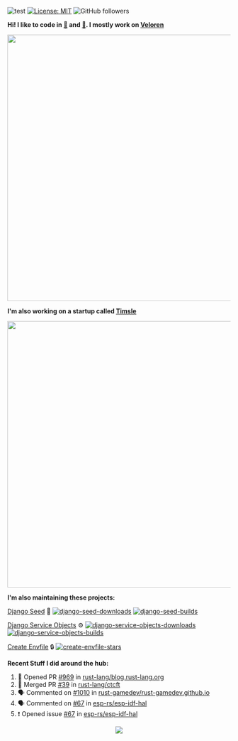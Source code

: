 ![test](https://hits.seeyoufarm.com/api/count/incr/badge.svg?url=https://github.com/AngelOnFira)
[![License: MIT](https://img.shields.io/badge/License-MIT-yellow.svg)](https://opensource.org/licenses/MIT)
![GitHub followers](https://img.shields.io/github/followers/angelonfira?style=social)

**Hi! I like to code in [:crab:](https://www.rust-lang.org/) and [:snake:](https://www.python.org/). I mostly work on [Veloren](https://veloren.net)**

<p align="center">
  <img width="600" src="https://media.discordapp.net/attachments/444005079410802699/730566298073038949/rsz_5f0656b6aa176.png">
</p>

**I'm also working on a startup called [Timsle](https://timsle.com)**

<p align="center">
  <img width="600" src="https://media.discordapp.net/attachments/444005079410802699/730566842674053130/rsz_5f0657242abb4.png">
</p>

**I'm also maintaining these projects:**

[Django Seed](https://github.com/Brobin/django-seed)
:seedling:
[![django-seed-downloads](https://pepy.tech/badge/django-seed)](https://pepy.tech/project/django-seed)
[![django-seed-builds](https://github.com/Brobin/django-seed/workflows/Test/badge.svg)](https://github.com/Brobin/django-seed)

[Django Service Objects](https://github.com/mixxorz/django-service-objects)
:gear:
[![django-service-objects-downloads](https://pepy.tech/badge/django-service-objects)](https://pepy.tech/project/django-service-objects)
[![django-service-objects-builds](https://github.com/mixxorz/django-service-objects/actions/workflows/test.yml/badge.svg)](https://github.com/mixxorz/django-service-objects/actions/workflows/test.yml)

[Create Envfile](https://github.com/SpicyPizza/create-envfile)
:lock:
[![create-envfile-stars](https://img.shields.io/github/stars/SpicyPizza/create-envfile?style=social)](https://github.com/SpicyPizza/create-envfile)

**Recent Stuff I did around the hub:**

<!--START_SECTION:activity-->
1. 💪 Opened PR [#969](https://github.com/rust-lang/blog.rust-lang.org/pull/969) in [rust-lang/blog.rust-lang.org](https://github.com/rust-lang/blog.rust-lang.org)
2. 🎉 Merged PR [#39](https://github.com/rust-lang/ctcft/pull/39) in [rust-lang/ctcft](https://github.com/rust-lang/ctcft)
3. 🗣 Commented on [#1010](https://github.com/rust-gamedev/rust-gamedev.github.io/issues/1010) in [rust-gamedev/rust-gamedev.github.io](https://github.com/rust-gamedev/rust-gamedev.github.io)
4. 🗣 Commented on [#67](https://github.com/esp-rs/esp-idf-hal/issues/67) in [esp-rs/esp-idf-hal](https://github.com/esp-rs/esp-idf-hal)
5. ❗️ Opened issue [#67](https://github.com/esp-rs/esp-idf-hal/issues/67) in [esp-rs/esp-idf-hal](https://github.com/esp-rs/esp-idf-hal)
<!--END_SECTION:activity-->

<p align="center">
  <img src="https://github-profile-trophy.vercel.app/?username=angelonfira&column=4&theme=nord&margin-w=15&margin-h=15">
</p>
